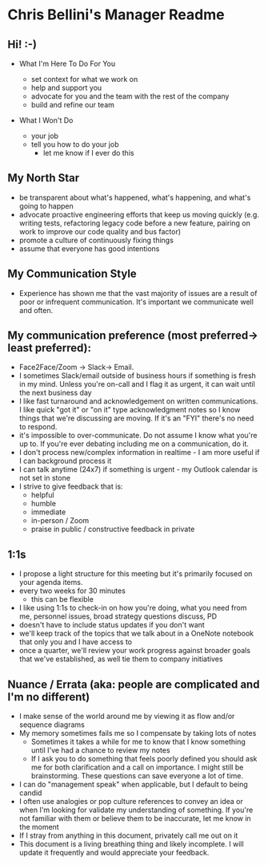 # Chris Bellini's Manager Readme

## Hi! :-)

- What I'm Here To Do For You
  - set context for what we work on
  - help and support you
  - advocate for you and the team with the rest of the company
  - build and refine our team

- What I Won't Do
  - your job
  - tell you how to do your job
    - let me know if I ever do this

## My North Star

- be transparent about what's happened, what's happening, and what's going to happen
- advocate proactive engineering efforts that keep us moving quickly (e.g. writing tests, refactoring legacy code before a new feature, pairing on work to improve our code quality and bus factor)
- promote a culture of continuously fixing things
- assume that everyone has good intentions

## My Communication Style

- Experience has shown me that the vast majority of issues are a result of poor or infrequent communication. It's important we communicate well and often.

## My communication preference (most preferred→ least preferred):

- Face2Face/Zoom → Slack→ Email.
- I sometimes Slack/email outside of business hours if something is fresh in my mind. Unless you're on-call and I flag it as urgent, it can wait until the next business day
- I like fast turnaround and acknowledgement on written communications. I like quick "got it" or "on it" type acknowledgment notes so I know things that we're discussing are moving. If it's an "FYI" there's no need to respond.
- it's impossible to over-communicate. Do not assume I know what you're up to. If you're ever debating including me on a communication, do it.
- I don't process new/complex information in realtime - I am more useful if I can background process it
- I can talk anytime (24x7) if something is urgent - my Outlook calendar is not set in stone
- I strive to give feedback that is:
  - helpful
  - humble
  - immediate
  - in-person / Zoom
  - praise in public / constructive feedback in private

## 1:1s

- I propose a light structure for this meeting but it's primarily focused on your agenda items.
- every two weeks for 30 minutes
  - this can be flexible
- I like using 1:1s to check-in on how you're doing, what you need from me, personnel issues, broad strategy questions discuss, PD
- doesn't have to include status updates if you don't want
- we'll keep track of the topics that we talk about in a OneNote notebook that only you and I have access to
- once a quarter, we'll review your work progress against broader goals that we've established, as well tie them to company initiatives

## Nuance / Errata (aka: people are complicated and I'm no different)

- I make sense of the world around me by viewing it as flow and/or sequence diagrams
- My memory sometimes fails me so I compensate by taking lots of notes
  - Sometimes it takes a while for me to know that I know something until I've had a chance to review my notes
  - If I ask you to do something that feels poorly defined you should ask me for both clarification and a call on importance. I might still be brainstorming. These questions can save everyone a lot of time.
- I can do "management speak" when applicable, but I default to being candid
- I often use analogies or pop culture references to convey an idea or when I'm looking for validate my understanding of something. If you're not familiar with them or believe them to be inaccurate, let me know in the moment
- If I stray from anything in this document, privately call me out on it
- This document is a living breathing thing and likely incomplete. I will update it frequently and would appreciate your feedback.
